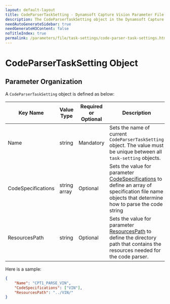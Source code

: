```yaml
---
layout: default-layout
title: CodeParserTaskSetting - Dynamsoft Capture Vision Parameter File
description: The CodeParserTaskSetting object in the Dynamsoft Capture Vision Parameter File. 
needAutoGenerateSidebar: true
needGenerateH3Content: false
noTitleIndex: true
permalink: /parameters/file/task-settings/code-parser-task-settings.html
---
```


# CodeParserTaskSetting Object

## Parameter Organization

A `CodeParserTaskSetting` object is defined as below:

| Key Name | Value Type | Required or Optional | Description |
|---|---|---|---|
| Name | string | Mandatory | Sets the name of current `CodeParserTaskSetting` object. The value must be unique between all `task-setting` objects. |
| CodeSpecifications | string array | Optional | Sets the value for parameter [CodeSpecifications]({{site.parameters_reference}}code-parser-task-settings/code-specifications.html) to define an array of specification file name objects that determine how to parse the code string |
| ResourcesPath | string | Optional | Sets the value for parameter [ResourcesPath]({{site.parameters_reference}}code-parser-task-settings/resources-path.html) to define the directory path that contains the resources needed for the code parser. |

Here is a sample:

```JSON
{
    "Name": "CPT1_PARSE_VIN",
    "CodeSpecifications": ["VIN"], 
    "ResourcesPath": "../VIN/" 
}
```
